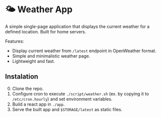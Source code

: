 # 🌤️ Weather App

A simple single-page application that displays the current weather for a defined location. Built for home servers.

Features:
- Display current weather from `/latest` endpoint in OpenWeather format.
- Simple and minimalistic weather page.
- Lightweight and fast.

## Instalation

0. Clone the repo.
1. Configure cron to execute `./script/weather.sh` (ex. by copying it to `/etc/cron.hourly`) and set environment variables.
2. Build a react app in `./app`.
3. Serve the built app and `$STORAGE/latest` as static files.
